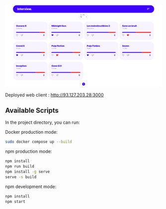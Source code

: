<center>
    <img src="public/app_screen.png">
</center>

Deployed web client : http://93.127.203.28:3000

## Available Scripts

In the project directory, you can run:

Docker production mode:
```bash
sudo docker compose up --build
```
npm production mode:
```bash
npm install
npm run build
npm install -g serve
serve -s build
```
npm development mode:
```bash
npm install
npm start
```
